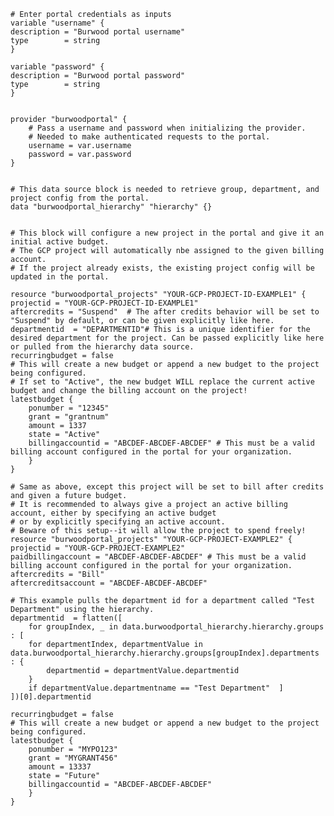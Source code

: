 

    # Enter portal credentials as inputs
    variable "username" {
    description = "Burwood portal username"
    type        = string
    } 

    variable "password" {
    description = "Burwood portal password"
    type        = string
    }


    provider "burwoodportal" {
        # Pass a username and password when initializing the provider.
        # Needed to make authenticated requests to the portal.
        username = var.username
        password = var.password
    }


    # This data source block is needed to retrieve group, department, and project config from the portal.
    data "burwoodportal_hierarchy" "hierarchy" {}


    # This block will configure a new project in the portal and give it an initial active budget.
    # The GCP project will automatically nbe assigned to the given billing account.
    # If the project already exists, the existing project config will be updated in the portal.

    resource "burwoodportal_projects" "YOUR-GCP-PROJECT-ID-EXAMPLE1" { 
    projectid = "YOUR-GCP-PROJECT-ID-EXAMPLE1"
    aftercredits = "Suspend"  # The after credits behavior will be set to "Suspend" by default, or can be given explicitly like here.
    departmentid  = "DEPARTMENTID"# This is a unique identifier for the desired department for the project. Can be passed explicitly like here or pulled from the hierarchy data source. 
    recurringbudget = false
    # This will create a new budget or append a new budget to the project being configured.
    # If set to "Active", the new budget WILL replace the current active budget and change the billing account on the project!
    latestbudget {
        ponumber = "12345"
        grant = "grantnum"
        amount = 1337
        state = "Active"
        billingaccountid = "ABCDEF-ABCDEF-ABCDEF" # This must be a valid billing account configured in the portal for your organization.
        }
    }

    # Same as above, except this project will be set to bill after credits and given a future budget.
    # It is recommended to always give a project an active billing account, either by specifying an active budget
    # or by explicitly specifying an active account.
    # Beware of this setup--it will allow the project to spend freely!
    resource "burwoodportal_projects" "YOUR-GCP-PROJECT-EXAMPLE2" { 
    projectid = "YOUR-GCP-PROJECT-EXAMPLE2"
    paidbillingaccount = "ABCDEF-ABCDEF-ABCDEF" # This must be a valid billing account configured in the portal for your organization.
    aftercredits = "Bill" 
    aftercreditsaccount = "ABCDEF-ABCDEF-ABCDEF" 

    # This example pulls the department id for a department called "Test Department" using the hierarchy.
    departmentid  = flatten([
        for groupIndex, _ in data.burwoodportal_hierarchy.hierarchy.groups : [
        for departmentIndex, departmentValue in data.burwoodportal_hierarchy.hierarchy.groups[groupIndex].departments : {
            departmentid = departmentValue.departmentid
        } 
        if departmentValue.departmentname == "Test Department"  ] 
    ])[0].departmentid
    
    recurringbudget = false
    # This will create a new budget or append a new budget to the project being configured.
    latestbudget {
        ponumber = "MYPO123"
        grant = "MYGRANT456"
        amount = 13337
        state = "Future"
        billingaccountid = "ABCDEF-ABCDEF-ABCDEF"
        }
    }







